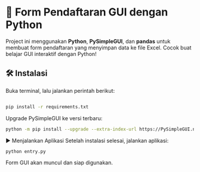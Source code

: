 # 🚀 Form Pendaftaran GUI dengan Python

Project ini menggunakan **Python**, **PySimpleGUI**, dan **pandas** untuk membuat form pendaftaran yang menyimpan data ke file Excel. Cocok buat belajar GUI interaktif dengan Python!

## 🛠 Instalasi

Buka terminal, lalu jalankan perintah berikut:

```bash

pip install -r requirements.txt
```
Upgrade PySimpleGUI ke versi terbaru:

```bash
python -m pip install --upgrade --extra-index-url https://PySimpleGUI.net/install PySimpleGUI
```
▶️ Menjalankan Aplikasi
Setelah instalasi selesai, jalankan aplikasi:

```bash
python entry.py
```
Form GUI akan muncul dan siap digunakan.